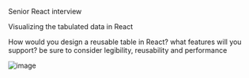 Senior React interview

Visualizing the tabulated data in React

How would you design a reusable table in React? what features will you support?
be sure to consider legibility, reusability and performance

![image](https://user-images.githubusercontent.com/36101008/158077487-b5d21a82-ba55-442c-b717-8249c42c9c1e.png)
